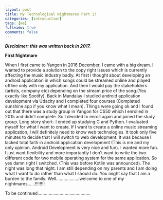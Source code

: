 ```yaml
---
layout: post
title: My Technological Nightmares Part 1!
categories: [introduction]
tags: [me]
fullview: true
comments: false
---
```


***Disclaimer: this was written back in 2017.***

**First Nightmare**

When I first came to Yangon in 2016 December, I came with a big dream. I wanted to provide a solution to the copy right issues which is currently affecting the music industry badly. At first I thought about developing an android application in which songs could be streamed online and played offline only with my application. And then I would pay the stakeholders (artists, company etc) depending on the stream price of the song.(Yes exactly like Spotify). Back in Mandalay I studied android application development via Udacity and I completed four courses (Completed sunshine app if you know what I mean). Things were going ok and I found out that there was a study group in Yangon for CS50 which I enrolled in 2015 and didn’t complete. So I decided to enroll again and joined the study group. Long story short- I ended up studying C and Python. I evaluated myself for what I want to create. If I want to create a online music streaming application, I will definitely need to know web technologies. It took only five minutes to decide that I will switch to web development. It was because I lacked total faith in android application development (This is me and my only opinion. Android Development is very nice and fun). I wanted more fun. I just want flexibility and more importantly I don’t want to write the two different code for two mobile operating system for the same application. So yes damn right I switched. (This was before Kotlin was announced). The night was long that night. I am still depending on my parents and I am doing what I want to do rather than what I should do. You might say that I am a burden to the family. Well……………….welcome to one of my nightmares……!!!!!!!!

To be continued…………………………………….